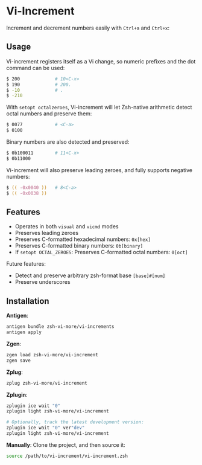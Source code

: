 # Vi-Increment

Increment and decrement numbers easily with `Ctrl+a` and `Ctrl+x`:

## Usage

Vi-increment registers itself as a Vi change, so numeric prefixes
and the dot command can be used:

```zsh
$ 200             # 10<C-x>
$ 190             # 200.
$ -10             # .
$ -210
```

With `setopt octalzeroes`, Vi-increment will let Zsh-native arithmetic
detect octal numbers and preserve them:

```zsh
$ 0077            # <C-a>
$ 0100
```

Binary numbers are also detected and preserved:

```zsh
$ 0b100011        # 11<C-x>
$ 0b11000
```

Vi-increment will also preserve leading zeroes, and fully supports negative numbers:

```zsh
$ (( -0x0040 ))   # 8<C-a>
$ (( -0x0038 ))
```

## Features

- Operates in both `visual` and `vicmd` modes
- Preserves leading zeroes
- Preserves C-formatted hexadecimal numbers: `0x[hex]`
- Preserves C-formatted binary numbers: `0b[binary]`
- If `setopt OCTAL_ZEROES`: Preserves C-formatted octal numbers: `0[oct]`

Future features:

- Detect and preserve arbitrary zsh-format base `[base]#[num]`
- Preserve underscores

## Installation

**Antigen**:
```zsh
antigen bundle zsh-vi-more/vi-increments
antigen apply
```

**Zgen**:
```zsh
zgen load zsh-vi-more/vi-increment
zgen save
```


**Zplug**:
```zsh
zplug zsh-vi-more/vi-increment
```

**Zplugin**:
```zsh
zplugin ice wait "0"
zplugin light zsh-vi-more/vi-increment

# Optionally, track the latest development version:
zplugin ice wait "0" ver"dev"
zplugin light zsh-vi-more/vi-increment
```

**Manually**: Clone the project, and then source it:
```zsh
source /path/to/vi-increment/vi-increment.zsh
```
